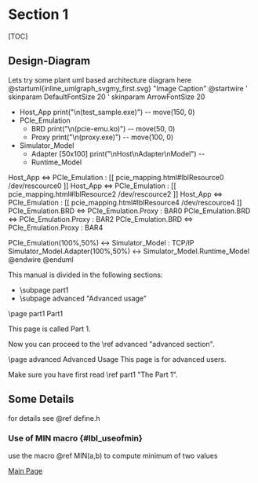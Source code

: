 # Section 1

[TOC]

## Design-Diagram

Lets try some plant uml based architecture diagram here
@startuml{inline_umlgraph_svgmy_first.svg} "Image Caption"
@startwire
' skinparam DefaultFontSize 20
' skinparam ArrowFontSize 20

* Host_App
	print("\n(test_sample.exe)")
--
move(150, 0)
* PCIe_Emulation
	* BRD
		print("\n(pcie-emu.ko)")
	--
	move(50, 0)
	* Proxy
		print("\n(proxy.exe)")
--
move(100, 0)
* Simulator_Model
	* Adapter [50x100]
		print("\nHost\nAdapter\nModel")
	--
	* Runtime_Model

Host_App <=> PCIe_Emulation : [[ pcie_mapping.html#lblResource0 /dev/rescource0 ]]
Host_App <=> PCIe_Emulation : [[ pcie_mapping.html#lblResource2 /dev/rescource2 ]]
Host_App <=> PCIe_Emulation : [[ pcie_mapping.html#lblResource4 /dev/rescource4 ]]
PCIe_Emulation.BRD <=> PCIe_Emulation.Proxy : BAR0
PCIe_Emulation.BRD <=> PCIe_Emulation.Proxy : BAR2
PCIe_Emulation.BRD <=> PCIe_Emulation.Proxy : BAR4

PCIe_Emulation(100%,50%) <-> Simulator_Model : TCP/IP
Simulator_Model.Adapter(100%,50%) <-> Simulator_Model.Runtime_Model
@endwire
@enduml

This manual is divided in the following sections:
- \subpage part1
- \subpage advanced "Advanced usage"

<!-- these are 2 sub pages which are rendered separately -->
\page part1 Part1

This page is called Part 1.

Now you can proceed to the \ref advanced "advanced section".

\page advanced Advanced Usage
This page is for advanced users.

Make sure you have first read \ref part1 "The Part 1".

<!-- these section rendered under sub page Advance usage -->
## Some Details

for details see @ref define.h

### Use of MIN macro {#lbl_useofmin}
use the macro @ref MIN(a,b) to compute minimum of two values 

[Main Page](#mainpage)